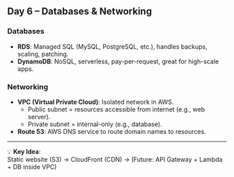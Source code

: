 ## Day 6 – Databases & Networking  

### Databases
- **RDS**: Managed SQL (MySQL, PostgreSQL, etc.), handles backups, scaling, patching.  
- **DynamoDB**: NoSQL, serverless, pay-per-request, great for high-scale apps.  

### Networking
- **VPC (Virtual Private Cloud)**: Isolated network in AWS.  
  - Public subnet = resources accessible from internet (e.g., web server).  
  - Private subnet = internal-only (e.g., database).  
- **Route 53**: AWS DNS service to route domain names to resources.  

---

💡 **Key Idea**:  
Static website (S3) → CloudFront (CDN) → (Future: API Gateway + Lambda + DB inside VPC)
